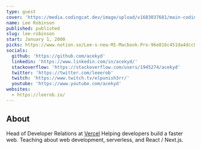 ```yaml
---
type: guest
cover: 'https://media.codingcat.dev/image/upload/v1683037681/main-codingcatdev-photo/podcast-guest/leeerob'
name: Lee Robinson
published: published
slug: lee-robinson
start: January 1, 2000
picks: https://www.notion.so/Lee-s-new-M1-Macbook-Pro-96e816c451da4dcc8b9bb9b0b118caae
socials:
  github: 'https://github.com/acekyd'
  linkedin: 'https://www.linkedin.com/in/acekyd/'
  stackoverflow: 'https://stackoverflow.com/users/1945274/acekyd'
  twitter: 'https://twitter.com/leeerob'
  twitch: 'https://www.twitch.tv/elpunish3rr/'
  youtube: 'https://www.youtube.com/acekyd'
websites:
  - https://leerob.io/
---
```


## About

Head of Developer Relations at [Vercel](https://vercel.com)
Helping developers build a faster web. Teaching about web development, serverless, and React / Next.js.

